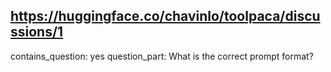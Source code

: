## https://huggingface.co/chavinlo/toolpaca/discussions/1

contains_question: yes
question_part: What is the correct prompt format?